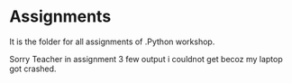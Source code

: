 # Assignments
It is the folder for all assignments of .Python workshop.

Sorry Teacher in assignment 3 few output i couldnot get becoz my laptop got crashed. 
